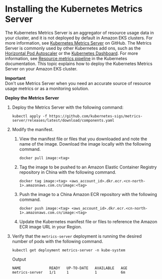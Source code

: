 # Installing the Kubernetes Metrics Server<a name="metrics-server"></a>

The Kubernetes Metrics Server is an aggregator of resource usage data in your cluster, and it is not deployed by default in Amazon EKS clusters\. For more information, see [Kubernetes Metrics Server](https://github.com/kubernetes-sigs/metrics-server) on GitHub\. The Metrics Server is commonly used by other Kubernetes add ons, such as the [Horizontal Pod Autoscaler](horizontal-pod-autoscaler.md) or the [Kubernetes Dashboard](dashboard-tutorial.md)\. For more information, see [Resource metrics pipeline](https://kubernetes.io/docs/tasks/debug-application-cluster/resource-metrics-pipeline/) in the Kubernetes documentation\. This topic explains how to deploy the Kubernetes Metrics Server on your Amazon EKS cluster\.

**Important**  
Don't use Metrics Server when you need an accurate source of resource usage metrics or as a monitoring solution\.

**Deploy the Metrics Server**

1. Deploy the Metrics Server with the following command:

   ```
   kubectl apply -f https://github.com/kubernetes-sigs/metrics-server/releases/latest/download/components.yaml
   ```

1. Modify the manifest\.

   1. View the manifest file or files that you downloaded and note the name of the image\. Download the image locally with the following command\.

      ```
      docker pull image:<tag>
      ```

   1. Tag the image to be pushed to an Amazon Elastic Container Registry repository in China with the following command\.

      ```
      docker tag image:<tag> <aws_account_id>.dkr.ecr.<cn-north-1>.amazonaws.com.cn/image:<tag>
      ```

   1. Push the image to a China Amazon ECR repository with the following command\.

      ```
      docker push image:<tag> <aws_account_id>.dkr.ecr.<cn-north-1>.amazonaws.com.cn/image:<tag>
      ```

   1. Update the Kubernetes manifest file or files to reference the Amazon ECR image URL in your Region\.

1. Verify that the `metrics-server` deployment is running the desired number of pods with the following command\.

   ```
   kubectl get deployment metrics-server -n kube-system
   ```

   Output

   ```
   NAME             READY   UP-TO-DATE   AVAILABLE   AGE
   metrics-server   1/1     1            1           6m
   ```